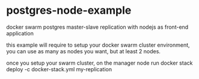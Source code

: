 # postgres-node-example
docker swarm postgres master-slave replication with nodejs as front-end application

this example will require to setup your docker swarm cluster environment, you can use as many as nodes you want, 
but at least 2 nodes.

once you setup your swarm cluster, on the manager node run
docker stack deploy -c docker-stack.yml my-replication
